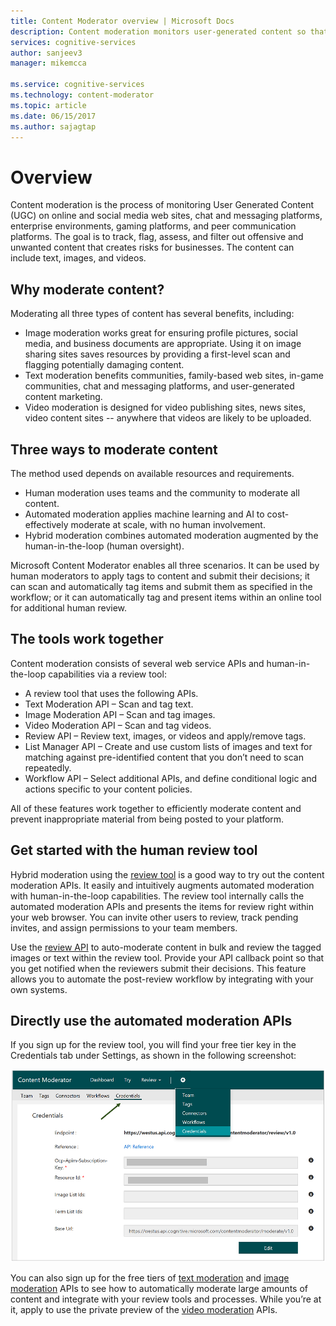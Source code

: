 ```yaml
---
title: Content Moderator overview | Microsoft Docs
description: Content moderation monitors user-generated content so that you can track, flag, assess, and filter inappropriate content.
services: cognitive-services
author: sanjeev3
manager: mikemcca

ms.service: cognitive-services
ms.technology: content-moderator
ms.topic: article
ms.date: 06/15/2017
ms.author: sajagtap
---
```


# Overview

Content moderation is the process of monitoring User Generated Content (UGC) on online and social media web sites, chat and messaging platforms, enterprise environments, gaming platforms, and peer communication platforms. The goal is to track, flag, assess, and filter out offensive and unwanted content that creates risks for businesses. The content can include text, images, and videos.

## Why moderate content?

Moderating all three types of content has several benefits, including:
- Image moderation works great for ensuring profile pictures, social media, and business documents are appropriate. Using it on image sharing sites saves resources by providing a first-level scan and flagging potentially damaging content.
- Text moderation benefits communities, family-based web sites, in-game communities, chat and messaging platforms, and user-generated content marketing.
- Video moderation is designed for video publishing sites, news sites, video content sites -- anywhere that videos are likely to be uploaded.

## Three ways to moderate content

The method used depends on available resources and requirements.

- Human moderation uses teams and the community to moderate all content.
- Automated moderation applies machine learning and AI to cost-effectively moderate at scale, with no human involvement.
- Hybrid moderation combines automated moderation augmented by the human-in-the-loop (human oversight).

Microsoft Content Moderator enables all three scenarios. It can be used by human moderators to apply tags to content and submit their decisions; it can scan and automatically tag items and submit them as specified in the workflow; or it can automatically tag and present items within an online tool for additional human review.

## The tools work together

Content moderation consists of several web service APIs and human-in-the-loop capabilities via a review tool:

- A review tool that uses the following APIs.
- Text Moderation API – Scan and tag text.
- Image Moderation API – Scan and tag images.
- Video Moderation API – Scan and tag videos.
- Review API – Review text, images, or videos and apply/remove tags.
- List Manager API – Create and use custom lists of images and text for matching against pre-identified content that you don’t need to scan repeatedly.
- Workflow API – Select additional APIs, and define conditional logic and actions specific to your content policies.

All of these features work together to efficiently moderate content and prevent inappropriate material from being posted to your platform.

## Get started with the human review tool

Hybrid moderation using the [review tool](quick-start.md) is a good way to try out the content moderation APIs. It easily and intuitively augments automated moderation with human-in-the-loop capabilities. The review tool internally calls the automated moderation APIs and presents the items for review right within your web browser. You can invite other users to review, track pending invites, and assign permissions to your team members.

Use the [review API](review-api.md) to auto-moderate content in bulk and review the tagged images or text within the review tool. Provide your API callback point so that you get notified when the reviewers submit their decisions. This feature allows you to automate the post-review workflow by integrating with your own systems.

## Directly use the automated moderation APIs
If you sign up for the review tool, you will find your free tier key in the Credentials tab under Settings, as shown in the following screenshot:

![Your Content Moderator API Key](images/7-Settings-Credentials.png)

You can also sign up for the free tiers of [text moderation](text-moderation-api.md) and [image moderation](image-moderation-api.md) APIs to see how to automatically moderate large amounts of content and integrate with your review tools and processes. While you’re at it, apply to use the private preview of the [video moderation](video-moderation-api.md) APIs.

